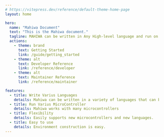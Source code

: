 ```yaml
---
# https://vitepress.dev/reference/default-theme-home-page
layout: home

hero:
  name: "Mahiwa Document"
  text: "This is the Mahiwa document."
  tagline: MAHIWA can be written in Any High-level language and run on MicroController, which Integrates the latest functionality with WebAssembly.
  actions:
    - theme: brand
      text: Getting Started
      link: /guide/getting_started
    - theme: alt
      text: Developer Reference
      link: /reference/developer
    - theme: alt
      text: Maintainer Reference
      link: /reference/maintainer

features:
  - title: Write Varius Languages
    details: Mahiwa can be written in a variety of languages that can be compiled to WebAssembly.
  - title: Run Varius MicroController
    details: Mahiwa works with many microcontrollers
  - title: Flexibility
    details: Easily supports new microcontrollers and new languages.
  - title: Easy to use
    details: Environment construction is easy.
---
```

